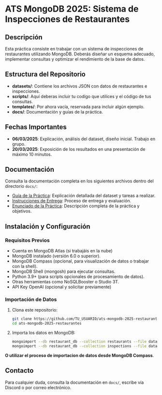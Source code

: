 # ATS MongoDB 2025: Sistema de Inspecciones de Restaurantes

## Descripción

Esta práctica consiste en trabajar con un sistema de inspecciones de restaurantes utilizando MongoDB. Deberás diseñar un esquema adecuado, implementar consultas y optimizar el rendimiento de la base de datos.

## Estructura del Repositorio

- **datasets/**: Contiene los archivos JSON con datos de restaurantes e inspecciones.
- **scripts/**: Aquí deberas incluir tu codigo que utilices y el código de tus consultas.
- **templates/**: Por ahora vacía, reservada para incluir algún ejemplo.
- **docs/**: Documentación y guías de la práctica.

## Fechas Importantes

- **06/03/2025**: Explicación, análisis del dataset, diseño inicial. Trabajo en grupo.
- **20/03/2025**: Exposición de los resultados en una presentación de máximo 10 minutos.

## Documentación

Consulta la documentación completa en los siguientes archivos dentro del directorio `docs/`:

- [Guía de la Práctica](docs/GUIA_PRACTICA.md): Explicación detallada del dataset y tareas a realizar.
- [Instrucciones de Entrega](docs/INSTRUCCIONES_ENTREGA.md): Proceso de entrega y evaluación.
- [Enunciado de la Práctica](docs/ENUNCIADO.md): Descripción completa de la práctica y objetivos.

## Instalación y Configuración

### Requisitos Previos

- Cuenta en MongoDB Atlas (si trabajáis en la nube)
- MongoDB instalado (versión 6.0 o superior).
- MongoDB Compass (opcional, para visualización de datos o trabajar con la shell).
- MongoDB Shell (mongosh) para ejecutar consultas.
- Python 3.9+ (para scripts opcionales de procesamiento de datos).
- Otras herramientas como NoSQLBooster o Studio 3T.
- API Key OpenAI (opcional y solicitar previamente)

### Importación de Datos

1. Clona este repositorio:
   ```bash
   git clone https://github.com/TU_USUARIO/ats-mongodb-2025-restaurantes.git
   cd ats-mongodb-2025-restaurantes
   ```
2. Importa los datos en MongoDB:
   ```bash
   mongoimport --db restaurant_db --collection restaurants --file datasets/restaurants.json --jsonArray
   mongoimport --db restaurant_db --collection inspections --file datasets/inspections.json --jsonArray
   ```

**O utilizar el proceso de importacion de datos desde MongoDB Compass**.


## Contacto

Para cualquier duda, consulta la documentación en `docs/`, escribe vía Discord o por correo electrónico.

